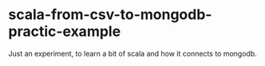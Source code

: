 # scala-from-csv-to-mongodb-practic-example

Just an experiment, to learn a bit of scala and how it connects to mongodb.
